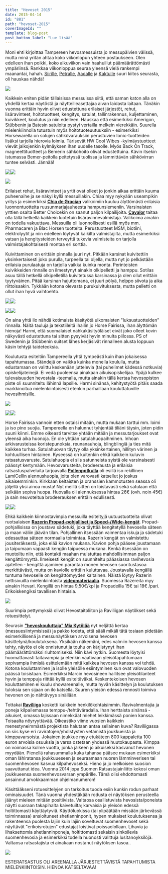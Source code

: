 ```yaml
---
title: "Hevoset 2015"
date: 2015-04-14
id: "881"
path: "hevoset-2015"
coverImageId: ""
template: blog-post
post_button_label: "Lue lisää"
---
```


Moni ehti kirjoittaa Tampereen hevosmessuista jo messupäivien välissä, mutta minä yritän ahtaa koko viikonlopun yhteen postaukseen. Olen edelleen ihan poikki, koko alkuviikon vain haahuillut päämäärättömästi ympäriinsä. Rankkaa viikonloppua seuraa yleensä vielä rankempi maanantai, hahah. [Siirille](http://skaskinen.blogspot.fi/), [Petralle](http://petrapalomaki.blogspot.fi/), [Aadalle](http://aadanhevoselamaa.blogspot.fi/) ja [Kaktulle](http://kaktujafutura.blogspot.fi/) suuri kiitos seurasta, oli hauskaa nähdä!

[![](/images/IMG_3055_2_.jpg)](http://2.bp.blogspot.com/-8BVmGfJsRLE/VS0PJ7j4xKI/AAAAAAAAJi4/bRtzr8u7uOA/s1600/IMG_3055_2_.jpg)

Kaikkein eniten pidän tällaisissa messuissa siitä, että saman katon alla on yhdellä kertaa näytöstä ja näytteilleasettajaa aivan laidasta laitaan. Tänäkin vuonna erittäin hyvin olivat edustettuna erilaiset järjestöt, rehut, lisäravinteet, hoitotuotteet, kengitys, satulat, tallinrakennus, kuljettaminen, kuivikkeet, koulutus ja niin edelleen. Hauskaa että esimerkiksi Amerigon, Stübbenin ja Batesin satuloita pystyi vertailla melkein vierekkäin. Suurella mielenkiinnolla tutustuin myös hoitotuoteuutuuksiin - esimerkiksi Horsewarella on solujen sähkövarauksiin perustuvien Ionic-tuotteiden lisäksi tarjolla hierovia loimia. Tärisevät HW Cool Wibes -kylmäystuotteet vievät jalkojenkin kylmäyksen ihan uudelle tasolle. Myös Back On Track, magneettituotteet ja Bemerin sähköhoito olivat edustettuina. Kävin itsekin istumassa Bemer-peitolla peitetyssä tuolissa ja lämmittävän sähkövirran tuntee selvästi. Jännää!

[![](/images/IMG_3213_.jpg)](http://4.bp.blogspot.com/-FCDXOH4lMtY/VS0OCXk95NI/AAAAAAAAJiI/wOSB5z3TSOs/s1600/IMG_3213_.jpg)[![](/images/IMG_3084_.jpg)](http://3.bp.blogspot.com/-jV-2gSADwaw/VSv__qnc39I/AAAAAAAAJhk/fFCkTsXXqCY/s1600/IMG_3084_.jpg)

[![](/images/IMG_3221_2_.jpg)](http://1.bp.blogspot.com/-kNXO3mvzT-A/VS0OCxnfAfI/AAAAAAAAJiU/y3p6mOCMSew/s1600/IMG_3221_2_.jpg)

Erilaiset rehut, lisäravinteet ja yrtit ovat olleet jo jonkin aikaa erittäin kuuma puheenaihe ja se näkyi kyllä messuillakin. Chiaa myy nykyään useampikin yritys ja esimerkiksi **[Chia de Gracian](http://www.verkkokauppa-korholantila.mycashflow.fi/category/5/chia-de-gracia--tuotteet)** valikoimiin kuuluu älyttömästi erilaisia luonnontuotteita ruusunmarjajauheesta hampunsiemeniin. Varsinaisten yrttien osalta Better Choicekin on saanut paljon kilpailijoita. **[Cavalor](http://www.cavalor.fi/)** taitaa olla tällä hetkellä kaikkein luotetuin lisäravinnevalmistaja. Valikoima ainakin on todella vakuuttava. Messuilla oli luonnollisesti esillä myös mm. Pharmacaren ja Blac Horsen tuotteita. Perustuotteet MSM, biotiini, elektrolyytit ja niin edelleen löytyvät kaikilta valmistajilta, mutta esimerkiksi vatsan ja hengitysteiden terveyttä tukevia valmisteita on tarjolla valmistajakohtaisesti montaa eri sorttia.

Kuivittaminen on erittäin pinnalla juuri nyt. Pitkään karsinat kuivitettiin yksinkertaisesti joko purulla, turpeella tai oljella, mutta nyt jo pelkästään erilaisia purulaatuja on tarjolla vaikka kuinka monta. Perinteisten kuivikkeiden rinnalle on ilmestynyt ainakin olkipelletti ja hamppu. Sotilas asuu tällä hetkellä olkipelletillä kuivitetussa karsinassa ja olen ollut erittäin tyytyväinen. Pitää karsinan hajuttomana, ei juuri pölyä, helppo siivota ja aika riittoisaakin. Tykkään kotona olevasta purukuivituksesta, mutta pelletti on ollut ihan hyvä vaihtoehto.

[![](/images/IMG_3079_.jpg)](http://1.bp.blogspot.com/-dPYhvc3F2Sg/VS0OBqQbvuI/AAAAAAAAJiA/-HVh17xFWTo/s1600/IMG_3079_.jpg)[![](/images/IMG_2871_2_.jpg)](http://4.bp.blogspot.com/-VFV4eb8eFMw/VS0OBCVvnVI/AAAAAAAAJh4/Z3WSK24Wkw4/s1600/IMG_2871_2_.jpg)

[![](/images/IMG_3057_.jpg)](http://4.bp.blogspot.com/-ZWJu0SmpDjU/VS0OBGqbzFI/AAAAAAAAJh8/bGMjbz7N8Qg/s1600/IMG_3057_.jpg)[![](/images/IMG_3219_2_.jpg)](http://4.bp.blogspot.com/-IUC9bhupG2A/VS0OCqMmmqI/AAAAAAAAJiQ/-b67gQL6k0M/s1600/IMG_3219_2_.jpg)

On aina yhtä ilo nähdä kotimaista käsityötä ulkomaisten "luksustuotteiden" rinnalla. Näitä tauluja ja tekstiileitä ihailin jo Horse Fairissa, ihan älyttömän hienoja! Harmi, että suomalaiset nahkakäsityöläiset eivät joko olleet kovin näkyvästi edustettuna tai sitten pysyivät hyvin minulta piilossa. PS of Swedenin ja Stübbenin suitset lähes kerjäsivät rinnalleen alusta loppuun käsin tehtyjä taideteoksia.

Koulutusta esiteltiin Tampereella yhtä tympeästi kuin ihan jokaisessa tapahtumassa. Ständejä on vaikka kuinka monella koululla, mutta edustamaan on valittu keskenään juttelevia (tai puhelimet kädessä notkuvia) opiskelijateinejä. Ei vedä puoleensa ainakaan aikuisopiskelijaa. Ypäjä kulkee tulevaisuuden hevostala -teemalla, mutta ainakin tällä kertaa hevosopiston piste oli suunniteltu lähinnä lapsille. Harmi sinänsä, kehitystyötä pitäis saada markkinoitua mielenkiintoisesti etenkin parhaillaan kouluttatuville hevosihmisille.

[![](/images/IMG_3087_2_.jpg)](http://1.bp.blogspot.com/-Xc3LyXy-vd0/VS0Yl8tdm9I/AAAAAAAAJjQ/htuyP4bxmAs/s1600/IMG_3087_2_.jpg)

[![](/images/IMG_3193_.jpg)](http://1.bp.blogspot.com/-Y32I40vSxhw/VSwAAQkEN5I/AAAAAAAAJg0/6gvd6Tcb-BM/s1600/IMG_3193_.jpg)[![](/images/IMG_3223_.jpg)](http://4.bp.blogspot.com/-mtDW7U5MRiE/VSwABL0uweI/AAAAAAAAJhA/aStSYBc_8-A/s1600/IMG_3223_.jpg)

Horse Fairissa vannoin etten ostaisi mitään, mutta mukaan tarttui mm. loimi ja iso pino suojia. Tampereella en halunnut tyhjentää tiliäni täysin, joten pidin suuni kiinni. Emme oikeasti tarvitse yhtään mitään ja messutarjoukset ovat yleensä aika huonoja. En ole yhtään satulahuopaihminen. Inhoan arkivarusteissa koristepunoksia, reunanauhoja, blingblingiä ja ties mitä kaikkea turhaa. Satulahuovan täytyy olla yksinkertainen, hillityn värinen ja kohtuullisen hintainen. Kyseessä on kuitenkin ehkä kaikkein kuluvin ratsastusvaruste. Satulahuopia ei siis satunneista syistä ole varsinaisesti päässyt kertymään. Hevosvarusteita, brodeerausta ja erilaisia ratsastuspalveluita tarjoavalla **[Pollenpotkulla](http://pollenpotku.net/)** oli esillä iso rekillinen LamiCellin alennushuopia, joita olen varovasti katsellut jo joskus aikaisemminkin. Kirkkaan keltaisten ja oranssien kammotusten seassa oli jäljellä yksi ainoa musta! Nyt meillä sitten on loistavasti sekä satulaan että selkään sopiva huopa. Huovalla oli alennuksessa hintaa 26€ (ovh. noin 45€) ja sain neuvoteltua brodeerauksen erittäin edullisesti.

[![](/images/IMG_3231_.jpg)](http://4.bp.blogspot.com/-0ewiQ0Dq4Qk/VSwABqTxzeI/AAAAAAAAJhI/YwXK-8KVg6U/s1600/IMG_3231_.jpg)[![](/images/IMG_3300_.jpg)](http://3.bp.blogspot.com/-v1T8FWt5oNk/VSwAB7XjkCI/AAAAAAAAJhM/1KgzYDhdmLY/s1600/IMG_3300_.jpg)

Ehkä kaikkein kiinnostavimpia messuilla esiteltyjä uutuustuotteita olivat ruotsalaisen **[Razerin Propad-pohjalliset ja Speed-/Wide-kengät](http://www.razerhorse.se/eng/)**. Propad-pohjallisissa on joustava sädetuki, joka täyttää kengitetyllä hevosella säteen ja maan väliin jäävän tilan. Pohjallinen itsessään vaimentaa iskuja ja sädetuki edesauttaa säteen normaalia toimintaa. Razerin kengät on valmistettu jousiteräksestä, joka elää kavion mukana. Kavion pohja pääsee joustamaan ja taipumaan vapaasti kengän taipuessa mukana. Kenkä itsessään on muotoiltu niin, että kontakti maahan muistuttaa mahdollisimman paljon kengättömyyttä. Ilmeisesti kengät on suunniteltu pääasiassa ravihevosia ajatellen - kengittä ajaminen parantaa monen hevosen suoritustasoa merkittävästi, mutta on kaviolle erittäin kuluttavaa. Joustavalla kengällä tuntuma hevoselle on kengättömyyden kaltainen. Näistä löytyy Razerin nettisivuilta mielenkiintoista [**videomateriaalia**](http://www.razerhorse.se/instruktionsvideos). Suomessa Razereita myy ainakin Hevari. Kengillä on hintaa 9,50€/kpl ja Propadeilla 15€ tai 18€ /pari. Erikoiskengiksi tavallisen hintaisia.

[![](/images/IMG_3020_.jpg)](http://3.bp.blogspot.com/-VmK4npLb8ro/VSv_yUiwh1I/AAAAAAAAJgk/K_u1ZJplM9w/s1600/IMG_3020_.jpg)

Suurimpia pettymyksiä olivat Hevostaitoliiton ja Raviliigan näytökset sekä rotuesittelyt.

Seurasin **["hevoskouluttaja" Mia Kytölää](https://www.youtube.com/watch?v=itMfjrSiSUI)** nyt neljättä kertaa (messuesiintymisissä) ja pakko todeta, että sääli mikäli tätä tosiaan pidetään esimerkillisenä ja messunäytöksen arvoisena hevosen käsittelynä/koulutuksena. Yksikään näkemäni, edes valmiin hevosen kanssa tehty, näytös ei ole onnistunut ja touhu on kärjistynyt ihan päämäärättömäksi riuhtomiseksi. Niin kävi nytkin. Suomesta löytyisi huomattavasti taitavampia ja etenkin vaativaan yleisötapahtumaan sopivampia ihmisiä esittelemään mitä kaikkea hevosen kanssa voi tehdä. Kotona kouluttaminen ja isolle yleisölle esiintyminen kun ovat valovuoden päässä toisistaan. Esimerkiksi Marcin hevosineen hallitsee yleisötilanteet hyvin ja temppuja riittää kyllä esiteltäväksi. Keskentekoisen hevosen kouluttaminen ei kuulu showareenalle, mutta hyvän käsittelyn ja koulutuksen tuloksia sen sijaan on ilo katsella. Suuren yleisön edessä rennosti toimiva hevonen on jo nähtävyys sinällään.

Tottakai **[Raviliiga](https://www.facebook.com/raviliiga?fref=ts)** kosketti kaikkein henkilökohtaisimmin. Ravivalmentajia ja poneja kilpailemassa temppu-/tehtäväradalla. Ihan herttaista sinänsä - aikuiset, omassa lajissaan nimekkäät miehet leikkimässä ponien kanssa. Toisaalta nöyryyttävää. Oikeastiko viime vuosien kaikkein menestyneimmästä projektista halutaan antaa sellainen kuva? Raviliigassa on siis kyse eri raviratojen/yhdistysten vetämistä joukkueista ja kimppavarsoista. Jokainen joukkue myy etukäteen 800 kappaletta 100 euron arvoisia osuuksia ja varsa ostetaan yhdessä huutokaupasta. Kimppa on voimassa kolme vuotta, jonka jälkeen jo aikuiseksi kasvanut hevonen myydään. Pienellä rahasummalla kuka tahansa pääsee mukaan esimerkiksi oman lähiratansa joukkuueseen ja seuraamaan nuoren lämminverisen tai suomenhevosen kasvua kilpahevoseksi. Hieno ja jo melkoisen suosion saavuttanut idea. Vuonna 2014 jopa Suomen Ratsastajainliitto kokosi oman joukkueensa suomenhevosvarsan ympärille. Tämä olisi ehdottomasti ansainnut arvokkaamman ohjelmanumeron!

Käsittääkseni rotuesittelyjen on tarkoitus tuoda esiin kunkin rodun parhaat ominaisuudet. Tänä vuonna yhdestäkään rodusta ei näytöksen perusteella jäänyt mieleen mitään positiivista. Valtaosa osallistuvista hevosista/poneista näytti suoraan takapihalta kaivetuilta; karvaisia ja yleisön edessä holtittomasti käyttäytyviä. Käyttöluokissa (tai ylipäätään missään järkevässä toiminnassa) ansioituneet shetlanninponit, hypen mukaiset koulutuksensa ja rakenteensa puolesta lajiin kuin lajiin soveltuvat suomenhevoset sekä näyttävät "erikoisrotujen" edustajat loistivat poissaolollaan. Lihavia ja lihaksettomia shetlanninponeja, holtittomasti sekaisin sinkoilevia suomenhevosia ja esimerkiksi todella huonosti valittuja lusitanoyksilöjä. Valtaosa ratsastajista ei ainakaan nostanut näytöksen tasoa..

[![](/images/IMG_2972_.jpg)](http://3.bp.blogspot.com/-QJRXB9kke9c/VS0PWi4vk6I/AAAAAAAAJjA/3T9yhJU3Imo/s1600/IMG_2972_.jpg)

ESTERATSASTUS OLI AREENALLA JÄRJESTETTÄVISTÄ TAPAHTUMISTA MIELENKIINTOISIN. HIENOA KATSELTAVAA!
